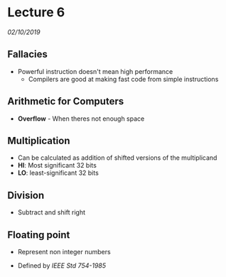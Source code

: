 # Lecture 6
*02/10/2019*

## Fallacies
- Powerful instruction doesn't mean high performance
    - Compilers are good at making fast code from simple instructions

## Arithmetic for Computers
- **Overflow** - When theres not enough space

## Multiplication
- Can be calculated as addition of shifted versions of the multiplicand
- **HI**: Most significant 32 bits
- **LO**: least-significant 32 bits

## Division
- Subtract and shift right

## Floating point
- Represent non integer numbers

- Defined by *IEEE Std 754-1985*

